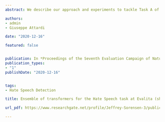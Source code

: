```yaml
---
abstract: We describe our approach and experiments to tackle Task A of the second edition of HaSpeeDe, within the Evalita 2020 evaluation campaign. The proposed model consists in an ensemble of classifiers built from three variants of a common neural architecture. Each classifier uses contextual representations from transformers trained on Italian texts, fine tuned on the training set of the challenge. We tested the proposed model on the two official test sets, the in-domain test set containing just tweets and the out-of-domain one including also news headlines. Our submissions ranked 4th on the tweets test set and 17th on the second test set.

authors:
- admin
- Giuseppe Attardi

date: "2020-12-16"

featured: false


publication: In *Proceedings of the Seventh Evaluation Campaign of Natural Language Processing and Speech Tools for Italian. Final Workshop {(EVALITA} 2020), Online event, December 17th, 2020*
publication_types:
- "1"
publishDate: "2020-12-16"


tags:
- Hate Speech Detection

title: Ensemble of transformers for the Hate Speech task at Evalita (short paper)

url_pdf: https://www.researchgate.net/profile/Jeffrey-Sorensen-3/publication/351518318_Jigsaw_AMI_and_HaSpeeDe2_Fine-Tuning_a_Pre-Trained_Comment-Domain_BERT_Model/links/60daedfd458515d6fbe7e873/Jigsaw-AMI-and-HaSpeeDe2-Fine-Tuning-a-Pre-Trained-Comment-Domain-BERT-Model.pdf#page=145

---
```



